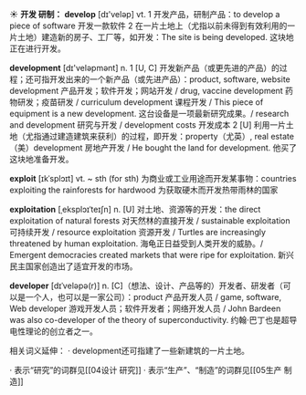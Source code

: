 ☀ <span class="category">**开发 研制：**</span>
<span class="vocabulary">**develop**</span> [dɪ'veləp] 
<span class="definition">vt. 1 开发产品，研制产品：</span>to develop a piece of software 开发一款软件 <span class="definition">2 在一片土地上（尤指以前未得到有效利用的一片土地）建造新的房子、工厂等，如开发：</span>The site is being developed. 这块地正在进行开发。

<span class="vocabulary">**development**</span> [dɪ'veləpmənt] 
<span class="definition">n. 1 [U, C] 开发新产品（或更先进的产品）的过程；还可指开发出来的一个新产品（或先进产品）：</span>product, software, website development 产品开发；软件开发；网站开发 / drug, vaccine development 药物研发；疫苗研发 / curriculum development 课程开发 / This piece of equipment is a new development. 这台设备是一项最新研究成果。/ research and development 研究与开发 / development costs 开发成本 <span class="definition">2 [U] 利用一片土地（尤指通过建造建筑来获利）的过程，即开发：</span>property（尤英）, real estate（美）development 房地产开发 / He bought the land for development. 他买了这块地准备开发。
           
<span class="vocabulary">**exploit**</span> [ɪkˈsplɔɪt]
<span class="definition">vt. ~ sth (for sth) 为商业或工业用途而开发某事物：</span>countries exploiting the rainforests for hardwood 为获取硬木而开发热带雨林的国家
           
<span class="vocabulary">**exploitation**</span> [ˌeksplɔɪˈteɪʃn]
<span class="definition">n. [U] 对土地、资源等的开发：</span>the direct exploitation of natural forests 对天然林的直接开发 / sustainable exploitation 可持续开发 / resource exploitation 资源开发 / Turtles are increasingly threatened by human exploitation. 海龟正日益受到人类开发的威胁。/ Emergent democracies created markets that were ripe for exploitation. 新兴民主国家创造出了适宜开发的市场。
           
<span class="vocabulary">**developer**</span> [dɪˈveləpə(r)]
<span class="definition">n. [C]（想法、设计、产品等的）开发者、研发者（可以是一个人，也可以是一家公司）：</span>product 产品开发人员 / game, software, Web developer 游戏开发人员；软件开发者；网络开发人员 / John Bardeen was also co-developer of the theory of superconductivity. 约翰·巴丁也是超导电性理论的创立者之一。

相关词义延伸：
· development还可指建了一些新建筑的一片土地。

· 表示“研究”的词群见[[04设计 研究]]
· 表示“生产”、“制造”的词群见[[05生产 制造]]
